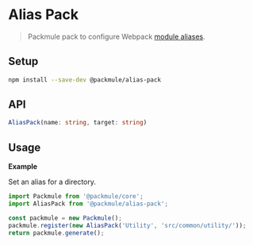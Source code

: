# Alias Pack
> Packmule pack to configure Webpack [module aliases](https://webpack.js.org/configuration/resolve/#resolve-alias).

## Setup
```bash
npm install --save-dev @packmule/alias-pack
```

## API
```ts
AliasPack(name: string, target: string)
```

## Usage

**Example**

Set an alias for a directory.

```ts
import Packmule from '@packmule/core';
import AliasPack from '@packmule/alias-pack';

const packmule = new Packmule();
packmule.register(new AliasPack('Utility', 'src/common/utility/'));
return packmule.generate();
```
